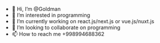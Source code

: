 - 👋 Hi, I’m @Goldman
- 👀 I’m interested in programming
- 🌱 I’m currently working on react.js/next.js or vue.js/nuxt.js
- 💞️ I’m looking to collaborate on programming
- 📫 How to reach me +998994688362

<!---
GoldMan/GoldMan is a ✨ special ✨ repository because its `README.md` (this file) appears on your GitHub profile.
You can click the Preview link to take a look at your changes.
--->

